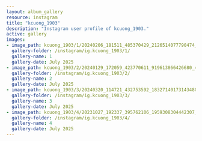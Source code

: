 ```yaml
---
layout: album_gallery
resource: instagram
title: "kcuong_1903"
description: "Instagram user profile of kcuong_1903."
active: gallery
images:
- image_path: kcuong_1903/1/20240206_181511_485370429_2126514077790474_4699931617037724680_n.jpg
  gallery-folder: /instagram/ig.kcuong_1903/1/
  gallery-name: 1
  gallery-date: July 2025
- image_path: kcuong_1903/2/20240129_172059_423770611_919613866426680_403615111005510517_n.jpg
  gallery-folder: /instagram/ig.kcuong_1903/2/
  gallery-name: 2
  gallery-date: July 2025
- image_path: kcuong_1903/3/20240320_114721_432753592_18327140173143480_4795495588642294819_n.jpg
  gallery-folder: /instagram/ig.kcuong_1903/3/
  gallery-name: 3
  gallery-date: July 2025
- image_path: kcuong_1903/4/20231027_192337_395762106_1959308304442307_2066282576683005253_n.jpg
  gallery-folder: /instagram/ig.kcuong_1903/4/
  gallery-name: 4
  gallery-date: July 2025
---
```

